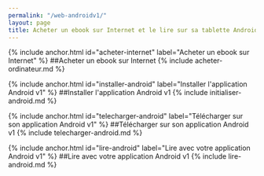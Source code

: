 ```yaml
---
permalink: "/web-androidv1/"
layout: page
title: Acheter un ebook sur Internet et le lire sur sa tablette Android (app v1)
---
```


{% include anchor.html id="acheter-internet" label="Acheter un ebook sur Internet" %}
##Acheter un ebook sur Internet
{% include acheter-ordinateur.md %}

{% include anchor.html id="installer-android" label="Installer l'application Android v1" %}
##Installer l'application Android v1
{% include initialiser-android.md %}

{% include anchor.html id="telecharger-android" label="Télécharger sur son application Android v1" %}
##Télécharger sur son application Android v1
{% include telecharger-android.md %}

{% include anchor.html id="lire-android" label="Lire avec votre application Android v1" %}
##Lire avec votre application Android v1
{% include lire-android.md %}